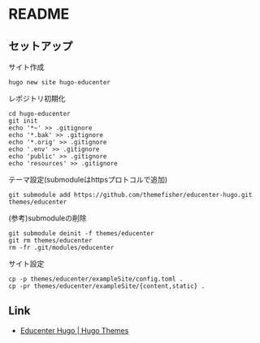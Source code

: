# README

## セットアップ

サイト作成

```shell
hugo new site hugo-educenter
```

レポジトリ初期化

```shell
cd hugo-educenter
git init
echo '*~' >> .gitignore
echo '*.bak' >> .gitignore
echo '*.orig' >> .gitignore
echo '.env' >> .gitignore
echo 'public' >> .gitignore
echo 'resources' >> .gitignore
```

テーマ設定(submoduleはhttpsプロトコルで追加)

```shell
git submodule add https://github.com/themefisher/educenter-hugo.git themes/educenter
```

(参考)submoduleの削除

```shell
git submodule deinit -f themes/educenter
git rm themes/educenter
rm -fr .git/modules/educenter
```

サイト設定

```shell
cp -p themes/educenter/exampleSite/config.toml .
cp -pr themes/educenter/exampleSite/{content,static} .
```

## Link

* [Educenter Hugo \| Hugo Themes](https://themes.gohugo.io/educenter-hugo/)
